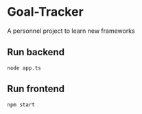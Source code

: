 # Goal-Tracker
A personnel project to learn new frameworks

## Run backend
`node app.ts`

## Run frontend
`npm start`
